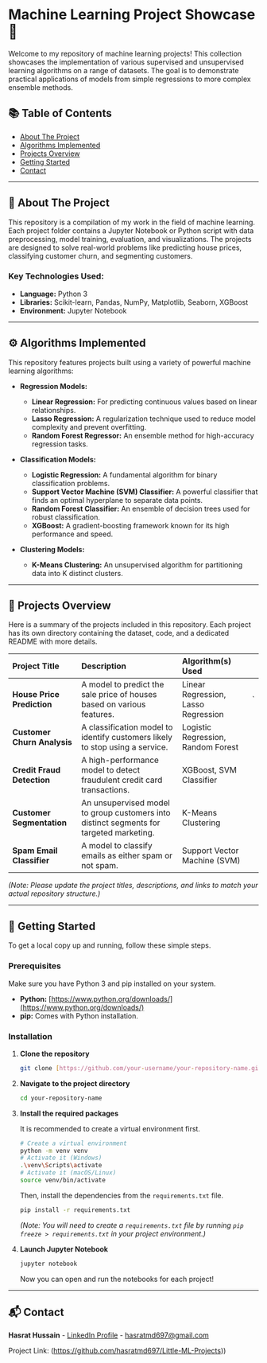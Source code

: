 # Machine Learning Project Showcase 🤖

Welcome to my repository of machine learning projects! This collection showcases the implementation of various supervised and unsupervised learning algorithms on a range of datasets. The goal is to demonstrate practical applications of models from simple regressions to more complex ensemble methods.

## 📚 Table of Contents
* [About The Project](#-about-the-project)
* [Algorithms Implemented](#-algorithms-implemented)
* [Projects Overview](#-projects-overview)
* [Getting Started](#-getting-started)
* [Contact](#-contact)

---

## 🎯 About The Project

This repository is a compilation of my work in the field of machine learning. Each project folder contains a Jupyter Notebook or Python script with data preprocessing, model training, evaluation, and visualizations. The projects are designed to solve real-world problems like predicting house prices, classifying customer churn, and segmenting customers.

### Key Technologies Used:
* **Language:** Python 3
* **Libraries:** Scikit-learn, Pandas, NumPy, Matplotlib, Seaborn, XGBoost
* **Environment:** Jupyter Notebook


---

## ⚙️ Algorithms Implemented

This repository features projects built using a variety of powerful machine learning algorithms:

* **Regression Models:**
    * **Linear Regression:** For predicting continuous values based on linear relationships.
    * **Lasso Regression:** A regularization technique used to reduce model complexity and prevent overfitting.
    * **Random Forest Regressor:** An ensemble method for high-accuracy regression tasks.

* **Classification Models:**
    * **Logistic Regression:** A fundamental algorithm for binary classification problems.
    * **Support Vector Machine (SVM) Classifier:** A powerful classifier that finds an optimal hyperplane to separate data points.
    * **Random Forest Classifier:** An ensemble of decision trees used for robust classification.
    * **XGBoost:** A gradient-boosting framework known for its high performance and speed.

* **Clustering Models:**
    * **K-Means Clustering:** An unsupervised algorithm for partitioning data into K distinct clusters.

---

## 📂 Projects Overview

Here is a summary of the projects included in this repository. Each project has its own directory containing the dataset, code, and a dedicated README with more details.

| Project Title | Description | Algorithm(s) Used |  |
| :--- | :--- | :--- | :--- |
| **House Price Prediction** | A model to predict the sale price of houses based on various features. | Linear Regression, Lasso Regression | ` |
| **Customer Churn Analysis** | A classification model to identify customers likely to stop using a service. | Logistic Regression, Random Forest |  |
| **Credit Fraud Detection** | A high-performance model to detect fraudulent credit card transactions. | XGBoost, SVM Classifier |  |
| **Customer Segmentation** | An unsupervised model to group customers into distinct segments for targeted marketing. | K-Means Clustering |  |
| **Spam Email Classifier** | A model to classify emails as either spam or not spam. | Support Vector Machine (SVM) | |

*(Note: Please update the project titles, descriptions, and links to match your actual repository structure.)*

---

## 🚀 Getting Started

To get a local copy up and running, follow these simple steps.

### Prerequisites

Make sure you have Python 3 and pip installed on your system.
* **Python:** [https://www.python.org/downloads/](https://www.python.org/downloads/)
* **pip:** Comes with Python installation.

### Installation

1.  **Clone the repository**
    ```sh
    git clone [https://github.com/your-username/your-repository-name.git](https://github.com/your-username/your-repository-name.git)
    ```
2.  **Navigate to the project directory**
    ```sh
    cd your-repository-name
    ```
3.  **Install the required packages**
    
    It is recommended to create a virtual environment first.
    ```sh
    # Create a virtual environment
    python -m venv venv
    # Activate it (Windows)
    .\venv\Scripts\activate
    # Activate it (macOS/Linux)
    source venv/bin/activate
    ```
    Then, install the dependencies from the `requirements.txt` file.
    ```sh
    pip install -r requirements.txt
    ```
    *(Note: You will need to create a `requirements.txt` file by running `pip freeze > requirements.txt` in your project environment.)*

4.  **Launch Jupyter Notebook**
    ```sh
    jupyter notebook
    ```
    Now you can open and run the notebooks for each project!

---

## 📬 Contact

**Hasrat Hussain** - [LinkedIn Profile](www.linkedin.com/in/hasrat-hussain-08b637233) - hasratmd697@gmail.com

Project Link: (https://github.com/hasratmd697/Little-ML-Projects))
